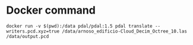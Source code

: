# Docker command

`docker run -v $(pwd):/data pdal/pdal:1.5 pdal translate --writers.pcd.xyz=true /data/arnoso_edificio-Cloud_Decim_Octree_10.las /data/output.pcd`